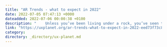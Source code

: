 ```yaml
---
title: "AR Trends - what to expect in 2022"
date: 2022-07-05 07:47:13 +0000
dateadded: 2022-07-06 00:00:38 +0100
description: "    Unless you’ve been living under a rock, you’ve seen the rise in popularity of AR experiences: from famous tech companies to celebrities…  Continue reading on UX Planet »  "
link: "https://uxplanet.org/ar-trends-what-to-expect-in-2022-eed73f73c8ff?source=rss----819cc2aaeee0---4"
category:
directory: _directory/ux-planet.md
---
```


